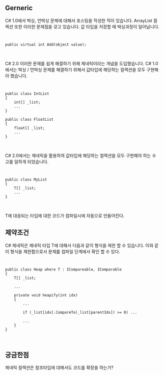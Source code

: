 ## Gerneric

C# 1.0에서 박싱, 언박싱 문제에 대해서 포스팅을 작성한 적이 있습니다.
ArrayList 컬렉션 또한 이러한 문제점을 갖고 있습니다. 값 타입을 저장할 때 박싱과정이 일어납니다.

<pre>
<code>

public virtual int Add(object value);

</code>
</pre>

C# 2.0 이러한 문제를 쉽게 해결하기 위해 제네릭이라는 개념을 도입했습니다.
C# 1.0 에서는 박싱 / 언박싱 문제를 해결하기 위해서 값타입에 해당하는 컬렉션을 모두 구현해야 했습니다.

<pre>
<code>

public class IntList
{
    int[] _list;
    ...
}

public class FloatList
{
    float[] _list;
    ...
}

</code>
</pre>

C# 2.0에서는 제네릭을 활용하여 값타입에 해당하는 컬렉션을 모두 구현해야 하는 수고를 덜하게 되었습니다.

<pre>
<code>

public class MyList<T>
{
    T[] _list;
    ...
}

</code>
</pre>

T에 대응되는 타입에 대한 코드가 컴파일시에 자동으로 만들어진다.

## 제약조건

C# 제네릭은 제네릭 타입 T에 대해서 다음과 같이 형식을 제한 할 수 있습니다.
이와 같이 형식을 제한함으로서 문제를 컴파일 단계에서 확인 할 수 있다.

<pre>
<code>

public class Heap<T> where T : ICompareable, IComparable<T>
{
    T[] _list;

    ...

    private void heapify(int idx)
    {
        ...

        if (_list[idx].CompareTo(_list[parentIdx]) >= 0) ...

        ...
    }
}

</code>
</pre>

## 궁금한점

제네릭 컬렉션은 참조타입에 대해서도 코드를 확장을 하는가?
